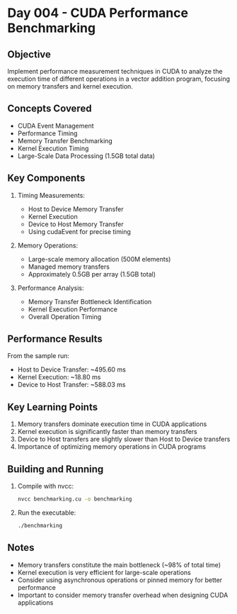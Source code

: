 # Day 004 - CUDA Performance Benchmarking

## Objective
Implement performance measurement techniques in CUDA to analyze the execution time of different operations in a vector addition program, focusing on memory transfers and kernel execution.

## Concepts Covered
- CUDA Event Management
- Performance Timing
- Memory Transfer Benchmarking
- Kernel Execution Timing
- Large-Scale Data Processing (1.5GB total data)

## Key Components
1. Timing Measurements:
   - Host to Device Memory Transfer
   - Kernel Execution
   - Device to Host Memory Transfer
   - Using cudaEvent for precise timing

2. Memory Operations:
   - Large-scale memory allocation (500M elements)
   - Managed memory transfers
   - Approximately 0.5GB per array (1.5GB total)

3. Performance Analysis:
   - Memory Transfer Bottleneck Identification
   - Kernel Execution Performance
   - Overall Operation Timing

## Performance Results
From the sample run:
- Host to Device Transfer: ~495.60 ms
- Kernel Execution: ~18.80 ms
- Device to Host Transfer: ~588.03 ms

## Key Learning Points
1. Memory transfers dominate execution time in CUDA applications
2. Kernel execution is significantly faster than memory transfers
3. Device to Host transfers are slightly slower than Host to Device transfers
4. Importance of optimizing memory operations in CUDA programs

## Building and Running
1. Compile with nvcc:
   ```bash
   nvcc benchmarking.cu -o benchmarking
   ```
2. Run the executable:
   ```bash
   ./benchmarking
   ```

## Notes
- Memory transfers constitute the main bottleneck (~98% of total time)
- Kernel execution is very efficient for large-scale operations
- Consider using asynchronous operations or pinned memory for better performance
- Important to consider memory transfer overhead when designing CUDA applications

